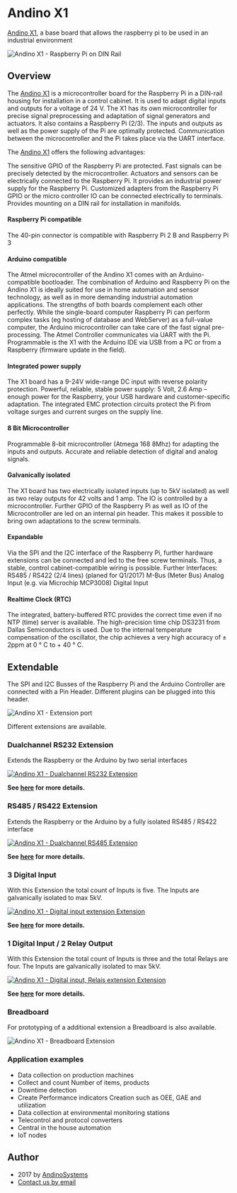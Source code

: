 Andino X1
==========

[Andino X1][1], a base board that allows the raspberry pi to be used in an industrial environment

![Andino X1 - Raspberry Pi on DIN Rail](https://andino.systems/wp-content/uploads/industrielle-raspberry-pi-erweiterung-andino-x1-small.png)

## Overview

The [Andino X1][1] is a microcontroller board for the Raspberry Pi in a DIN-rail housing for installation in a control cabinet. It is used to adapt digital inputs and outputs for a voltage of 24 V. The X1 has its own microcontroller for precise signal preprocessing and adaptation of signal generators and actuators. It also contains a Raspberry Pi (2/3). The inputs and outputs as well as the power supply of the Pi are optimally protected. Communication between the microcontroller and the Pi takes place via the UART interface.

The [Andino X1][1] offers the following advantages:

The sensitive GPIO of the Raspberry Pi are protected. Fast signals can be precisely detected by the microcontroller. Actuators and sensors can be electrically connected to the Raspberry Pi. It provides an industrial power supply for the Raspberry Pi. Customized adapters from the Raspberry Pi GPIO or the micro controller IO can be connected electrically to terminals. Provides mounting on a DIN rail for installation in manifolds.

#### Raspberry Pi compatible 
The 40-pin connector is compatible with Raspberry Pi 2 B and Raspberry Pi 3

#### Arduino compatible 
The Atmel microcontroller of the Andino X1 comes with an Arduino-compatible bootloader. The combination of Arduino and Raspberry Pi on the Andino X1 is ideally suited for use in home automation and sensor technology, as well as in more demanding industrial automation applications. The strengths of both boards complement each other perfectly. While the single-board computer Raspberry Pi can perform complex tasks (eg hosting of database and WebServer) as a full-value computer, the Arduino microcontroller can take care of the fast signal pre-processing. The Atmel Controller communicates via UART with the Pi. Programmable is the X1 with the Arduino IDE via USB from a PC or from a Raspberry (firmware update in the field).

#### Integrated power supply 
The X1 board has a 9-24V wide-range DC input with reverse polarity protection. Powerful, reliable, stable power supply: 5 Volt, 2.6 Amp – enough power for the Raspberry, your USB hardware and customer-specific adaptation. The integrated EMC protection circuits protect the Pi from voltage surges and current surges on the supply line.

#### 8 Bit Microcontroller 
Programmable 8-bit microcontroller (Atmega 168 8Mhz) for adapting the inputs and outputs. Accurate and reliable detection of digital and analog signals.

#### Galvanically isolated 
The X1 board has two electrically isolated inputs (up to 5kV isolated) as well as two relay outputs for 42 volts and 1 amp. The IO is controlled by a microcontroller. Further GPIO of the Raspberry Pi as well as IO of the Microcontroller are led on an internal pin header. This makes it possible to bring own adaptations to the screw terminals.

#### Expandable
Via the SPI and the I2C interface of the Raspberry Pi, further hardware extensions can be connected and led to the free screw terminals. Thus, a stable, control cabinet-compatible wiring is possible. Further Interfaces: RS485 / RS422 (2/4 lines) (planed for Q1/2017) M-Bus (Meter Bus) Analog Input (e.g. via Microchip MCP3008) Digital Input

#### Realtime Clock (RTC)
The integrated, battery-buffered RTC provides the correct time even if no NTP (time) server is available. The high-precision time chip DS3231 from Dallas Semiconductors is used. Due to the internal temperature compensation of the oscillator, the chip achieves a very high accuracy of ± 2ppm at 0 ° C to + 40 ° C.

## Extendable
The SPI and I2C Busses of the Raspberry Pi and the Arduino Controller are connected with a Pin Header.
Different plugins can be plugged into this header.

![Andino X1 - Extension port](https://andino.systems/wp-content/uploads/Extension-Pinout-300x293.png)

Different extensions are available.

### Dualchannel RS232 Extension
Extends the Raspberry or the Arduino by two serial interfaces 

[![Andino X1 - Dualchannel RS232 Extension](https://andino.systems/wp-content/uploads/rs232-extension-small-300x205.png)](https://github.com/andino-systems/Andino-X1/tree/master/doc/RS232)

**See [here](https://github.com/andino-systems/Andino-X1/tree/master/doc/RS232) for more details.**

### RS485 / RS422 Extension
Extends the Raspberry or the Arduino by a fully isolated RS485 / RS422 interface

[![Andino X1 - Dualchannel RS485 Extension](https://andino.systems/wp-content/uploads/rs485-extension-small-300x235.png)](https://github.com/andino-systems/Andino-X1/tree/master/doc/RS485)

**See [here](https://github.com/andino-systems/Andino-X1/tree/master/doc/RS485) for more details.**

### 3 Digital Input
With this Extension the total count of Inputs is five. The Inputs are galvanically isolated to max 5kV.

[![Andino X1 - Digital input extension Extension](https://andino.systems/wp-content/uploads/3in-extension-small-300x211.png)](https://github.com/andino-systems/Andino-X1/tree/master/doc/3DI)

**See [here](https://github.com/andino-systems/Andino-X1/tree/master/doc/3DI) for more details.**

### 1 Digital Input / 2 Relay Output
With this Extension the total count of Inputs is three and the total Relays are four. The Inputs are galvanically isolated to max 5kV.

[![Andino X1 - Digital input, Relais extension Extension](https://andino.systems/wp-content/uploads/1in2out-extension-small-300x209.png)](https://github.com/andino-systems/Andino-X1/tree/master/doc/1DI2DO)

**See [here](https://github.com/andino-systems/Andino-X1/tree/master/doc/1DI2DO) for more details.**

### Breadboard
For prototyping of a additional extension a Breadboard is also available.

![Andino X1 - Breadboard Extension](https://andino.systems/wp-content/uploads/breadboard-extension-small-300x232.png)

### Application examples
* Data collection on production machines
* Collect and count Number of items, products
* Downtime detection
* Create Performance indicators Creation such as OEE, GAE and utilization
* Data collection at environmental monitoring stations
* Telecontrol and protocol converters
* Central in the house automation
* IoT nodes

Author
-----

* 2017 by [AndinoSystems][2]
* [Contact us by email](mailto:info@andino.systems)

[1]:https://andino.systems/andino-x1/
[2]:https://github.com/andino-systems/Andino-X1

